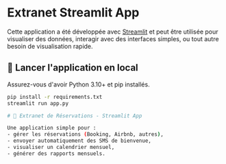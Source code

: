 
# Extranet Streamlit App

Cette application a été développée avec [Streamlit](https://streamlit.io) et peut être utilisée pour visualiser des données, interagir avec des interfaces simples, ou tout autre besoin de visualisation rapide.

## 🚀 Lancer l'application en local

Assurez-vous d'avoir Python 3.10+ et pip installés.

```bash
pip install -r requirements.txt
streamlit run app.py

# 📅 Extranet de Réservations - Streamlit App

Une application simple pour :
- gérer les réservations (Booking, Airbnb, autres),
- envoyer automatiquement des SMS de bienvenue,
- visualiser un calendrier mensuel,
- générer des rapports mensuels.


